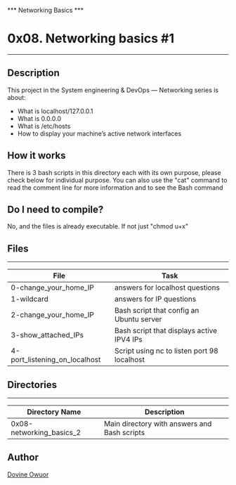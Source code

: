 *** Networking Basics ***
# 0x08. Networking basics #1
---
## Description

This project in the System engineering & DevOps ― Networking  series is about:
* What is localhost/127.0.0.1
* What is 0.0.0.0
* What is /etc/hosts
* How to display your machine’s active network interfaces

## How it works
There is 3 bash scripts in this directory each with its own purpose, please check below for individual purpose. You can also use the "cat" command to read the comment line for more information and to see the Bash command

## Do I need to compile?
No, and the files is already executable. If not just "chmod u+x"

## Files
---
File|Task
---|---
0-change_your_home_IP | answers for localhost questions
1-wildcard | answers for IP questions
2-change_your_home_IP | Bash script that config an Ubuntu server
3-show_attached_IPs | Bash script that displays active IPV4 IPs
4-port_listening_on_localhost | Script using nc to listen port 98 localhost

## Directories
---
Directory Name | Description
---|---
0x08-networking_basics_2 | Main directory with answers and Bash scripts

## Author
[Dovine Owuor](https://linkedin.com/in/dovine-owuor)
